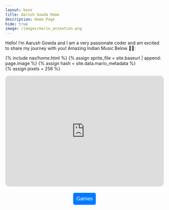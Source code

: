 ```yaml
---
layout: base
title: Aarush Gowda Home 
description: Home Page
hide: true
image: /images/mario_animation.png
---
```


Hello! I’m Aarush Gowda and I am a very passionate coder and am excited to share my journey with you!
Amazing Indian Music Below 🎵🎤: 

<!-- Include submenu from _includes to top of pages -->
{% include nav/home.html %}
{% assign sprite_file = site.baseurl | append: page.image %}
{% assign hash = site.data.mario_metadata %}  
{% assign pixels = 256 %}

<iframe style="border-radius:12px" src="https://open.spotify.com/embed/playlist/0zQ00nAz1o7l7dS31jf6N3?utm_source=generator" width="100%" height="352" frameBorder="0" allowfullscreen="" allow="autoplay; clipboard-write; encrypted-media; fullscreen; picture-in-picture" loading="lazy"></iframe>

<p id="mario" class="sprite"></p>
  
<style>
  .sprite {
    height: {{pixels}}px;
    width: {{pixels}}px;
    background-image: url('{{sprite_file}}');
    background-repeat: no-repeat;
  }

  #mario {
    background-position: calc({{animations[0].col}} * {{pixels}} * -1px) calc({{animations[0].row}} * {{pixels}}* -1px);
  }

  .dropdown-content {
    display: none;
    position: absolute;
    background-color: white;
    border: 1px solid #ccc;
    z-index: 1;
  }

  .dropdown-content.show {
    display: block;
  }

  .dropdown-content a {
    display: block;
    padding: 10px;
    text-decoration: none;
  }
</style>

<script>
  // Dropdown functionality
  function toggleDropdown() {
    const dropdown = document.getElementById("dropdown");
    dropdown.classList.toggle("show");
  }

  window.onclick = function(event) {
    if (!event.target.matches('.dropbtn')) {
      const dropdowns = document.getElementsByClassName("dropdown-content");
      for (let i = 0; i < dropdowns.length; i++) {
        const openDropdown = dropdowns[i];
        if (openDropdown.classList.contains('show')) {
          openDropdown.classList.remove('show');
        }
      }
    }
  }
</script>

<!-- Dropdown menu for game navigation -->
<div style="margin-top: 20px; text-align: center;">
  <div style="display: inline-block; position: relative;">
    <button class="dropbtn" onclick="toggleDropdown()" style="padding: 10px; font-size: 16px; border: none; border-radius: 5px; background-color: #007bff; color: white; cursor: pointer;">Games</button>
    <div id="dropdown" class="dropdown-content">
      <a href="game">Game</a>
      <a href="calculator">Calculator</a>
      <a href="snake">Snake</a>
    </div>
  </div>
</div>

<script src="https://utteranc.es/client.js"
        repo="aarushg_2025"
        issue-term="pathname"
        theme="github-dark"
        crossorigin="anonymous"
        async>
    </script>